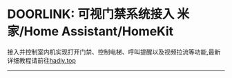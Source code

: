 # DOORLINK: 可视门禁系统接入 米家/Home Assistant/HomeKit

接入并控制室内机实现打开门禁、控制电梯、呼叫提醒以及视频拉流等功能,最新详细教程请前往[hadiy.top](https://hadiy.top/#/doorlink)

___
